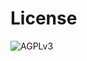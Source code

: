 # License

![AGPLv3](https://www.gnu.org/graphics/agplv3-155x51.png)

```{include} ../../LICENSE.md
```